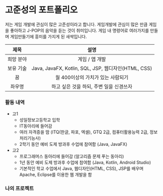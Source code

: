 # 고준성의 포트폴리오

저는 게임 개발에 관심이 많은 고준성이라고 합니다.
게임개발에 관심이 많은 만큼 게임을 좋아하고 J-POP의 음악을 듣는 것이 취미입니다.
게임 내 명령어로 여러가지를 만들며 게임만들기에 흥미를 가지게 된 새싹입니다.

|제목|설명|
|:---:|:---:|
| 희망 분야 | 게임 / 앱 개발 |
| 보유 기술 | Java, JavaFX, Kotlin, SQL, JSP, 웹디자인(HTML, CSS) |
| 꿈 | 월 400이상의 가치가 있는 사람되기 |
| 좌우명 | 하고 싶은 것을 하되, 주변 일을 신경쓰자 |

### 활동 내역

* 고1
    - 성일정보고등학교 입학
    - IT동아리에 들어감
    - 여러 자격증을 땀 (ITQ(한글, 파포, 엑셀), GTQ 2급, 컴퓨터활용능력 2급, 정보처리기능사)
    - 2학기 동안 예비 도제 방과후 수업에 참여함 (Java, JavaFX)
* 고2
    - 프로그래머스 동아리에 들어감 (알고리즘 문제 푸는 동아리)
    - 1년 동안 예비 도제 방과후 수업에 참여함 (Java, Kotlin, Android Studio)
    - 기본적인 학교 수업에서 Java, 웹디자인(HTML, CSS), JSP를 배우며 Apache, Eclipse를 이용한 웹 개발을 함

### 나의 프로젝트

<!-- *로 앞머리 지정할것 --!>

